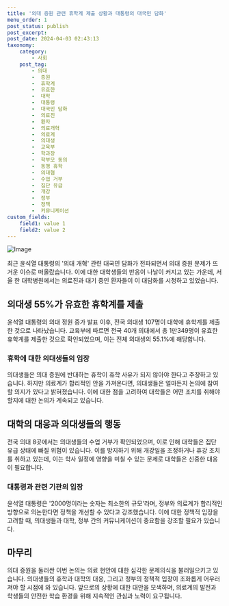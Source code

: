 ```yaml
---
title: '의대 증원 관련 휴학계 제출 상황과 대통령의 대국민 담화'
menu_order: 1
post_status: publish
post_excerpt: 
post_date: 2024-04-03 02:43:13
taxonomy:
    category:
        - 사회
    post_tag:
        - 의대
        -  증원
        -  휴학계
        -  유효한
        -  대학
        -  대통령
        -  대국민 담화
        -  의료진
        -  환자
        -  의료개혁
        -  의료계
        -  의대생
        -  교육부
        -  학과장
        -  학부모 동의
        -  동맹 휴학
        -  의대협
        -  수업 거부
        -  집단 유급
        -  개강
        -  정부
        -  정책
        -  커뮤니케이션
custom_fields:
    field1: value 1
    field2: value 2
---
```


![Image](https://imgnews.pstatic.net/image/366/2024/04/02/0000982646_001_20240402135701339.JPG?type=w647)

최근 윤석열 대통령의 '의대 개혁' 관련 대국민 담화가 전파되면서 의대 증원 문제가 뜨거운 이슈로 떠올랐습니다. 이에 대한 대학생들의 반응이 나날이 커지고 있는 가운데, 서울 한 대학병원에서는 의료진과 대기 중인 환자들이 이 대담화를 시청하고 있었습니다.
## 의대생 55%가 유효한 휴학계를 제출
윤석열 대통령의 의대 정원 증가 발표 이후, 전국 의대생 107명이 대학에 휴학계를 제출한 것으로 나타났습니다. 교육부에 따르면 전국 40개 의대에서 총 1만349명이 유효한 휴학계를 제출한 것으로 확인되었으며, 이는 전체 의대생의 55.1%에 해당합니다.
### 휴학에 대한 의대생들의 입장
의대생들은 의대 증원에 반대하는 휴학이 휴학 사유가 되지 않아야 한다고 주장하고 있습니다. 하지만 의료계가 합리적인 안을 가져온다면, 의대생들은 얼마든지 논의에 참여할 의지가 있다고 밝혀졌습니다. 이에 대한 점을 고려하여 대학들은 어떤 조치를 취해야 할지에 대한 논의가 계속되고 있습니다.
## 대학의 대응과 의대생들의 행동
전국 의대 8곳에서는 의대생들의 수업 거부가 확인되었으며, 이로 인해 대학들은 집단 유급 상태에 빠질 위험이 있습니다. 이를 방지하기 위해 개강일을 조정하거나 휴강 조치를 취하고 있는데, 이는 학사 일정에 영향을 미칠 수 있는 문제로 대학들은 신중한 대응이 필요합니다.
### 대통령과 관련 기관의 입장
윤석열 대통령은 '2000명이라는 숫자는 최소한의 규모'라며, 정부와 의료계가 합리적인 방향으로 의논한다면 정책을 개선할 수 있다고 강조했습니다. 이에 대한 정책적 입장을 고려할 때, 의대생들과 대학, 정부 간의 커뮤니케이션이 중요함을 강조할 필요가 있습니다.
## 마무리
의대 증원을 둘러싼 이번 논의는 의료 현안에 대한 심각한 문제의식을 불러일으키고 있습니다. 의대생들의 휴학과 대학의 대응, 그리고 정부의 정책적 입장이 조화롭게 어우러져야 할 시점에 와 있습니다. 앞으로의 상황에 대한 대안을 모색하며, 의료계의 발전과 학생들의 안전한 학습 환경을 위해 지속적인 관심과 노력이 요구됩니다.
